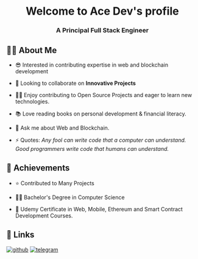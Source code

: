 <h1 align="center">Welcome to Ace Dev's profile</h1>
<h3 align="center">A Principal Full Stack Engineer</h3>

## 🕵️‍♂️ About Me
- 😎 Interested in contributing expertise in web and blockchain development

- 👯 Looking to collaborate on **Innovative Projects**

- 👨‍💻 Enjoy contributing to Open Source Projects and eager to learn new technologies. 

- 📚 Love reading books on personal development & financial literacy. 

- 💬 Ask me about Web and Blockchain.

- ⚡ Quotes: *Any fool can write code that a computer can understand. Good programmers write code that humans can understand.*

## 🚀 Achievements
- ⭐ Contributed to Many Projects

- 👨‍🎓 Bachelor's Degree in Computer Science

- 🥇 Udemy Certificate in Web, Mobile, Ethereum and Smart Contract Development Courses.

## 🔗 Links

[![github](https://img.shields.io/badge/GitHub-000000?style=for-the-badge&logo=GitHub&logoColor=white)](https://github.com/tomio111)
[![telegram](https://img.shields.io/badge/Telegram-0077B5?style=for-the-badge&logo=Telegram&logoColor=white)](https://t.me/knight0411)

